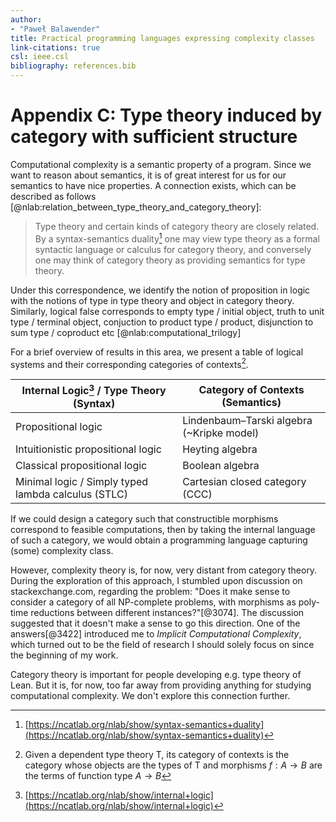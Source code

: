 ```yaml
---
author:
- "Paweł Balawender"
title: Practical programming languages expressing complexity classes
link-citations: true
csl: ieee.csl
bibliography: references.bib
---
```


# Appendix C: Type theory induced by category with sufficient structure
Computational complexity is a semantic property of a program. Since we want to reason about semantics,
it is of great interest for us for our semantics to have nice properties. A connection exists, which can be
described as follows [@nlab:relation_between_type_theory_and_category_theory]:

> Type theory and certain kinds of category theory are closely related. By a syntax-semantics duality[^3] one may view type theory as a formal syntactic language or calculus for category theory, and conversely one may think of category theory as providing semantics for type theory.

Under this correspondence, we identify the notion of proposition in logic with the notions of type in type theory and object in category theory. Similarly, logical false corresponds to empty type / initial object, truth to unit type / terminal object, conjuction to product type / product, disjunction to sum type / coproduct etc [@nlab:computational_trilogy]

For a brief overview of results in this area, we present a table of logical systems and their corresponding categories of contexts[^7].

| Internal Logic[^6] / Type Theory (Syntax) | Category of Contexts (Semantics)         |
|---------------------------------------|------------------------------------------|
| Propositional logic                   | Lindenbaum–Tarski algebra (~Kripke model) |
| Intuitionistic propositional logic    | Heyting algebra                           |
| Classical propositional logic         | Boolean algebra                           |
| Minimal logic / Simply typed lambda calculus (STLC)  | Cartesian closed category (CCC)           |



[^3]: [https://ncatlab.org/nlab/show/syntax-semantics+duality](https://ncatlab.org/nlab/show/syntax-semantics+duality)
[^6]: [https://ncatlab.org/nlab/show/internal+logic](https://ncatlab.org/nlab/show/internal+logic)
[^7]: Given a dependent type theory T, its category of contexts is the category whose objects are the types of T and morphisms $f : A \rightarrow B$ are the terms of function type $A \rightarrow B$

If we could design a category such that constructible morphisms correspond to feasible computations, then by taking the internal language of such a category, we would obtain a programming language capturing (some) complexity class.

However, complexity theory is, for now, very distant from category theory. During the exploration of this approach,
I stumbled upon discussion on stackexchange.com, regarding the problem: "Does it make sense to consider a category of all NP-complete problems, with morphisms as poly-time reductions between different instances?"[@3074]. The discussion suggested that
it doesn't make a sense to go this direction. One of the answers[@3422] introduced me to *Implicit Computational Complexity*, which turned out to be the field of research I should solely focus on since the beginning of my work.

Category theory is important for people developing e.g. type theory of Lean.
But it is, for now, too far away from providing anything for studying computational complexity.
We don't explore this connection further.